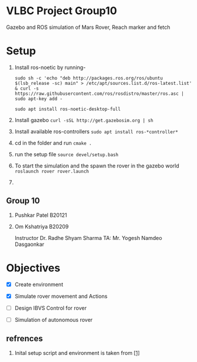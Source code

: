 # VLBC Project Group10
Gazebo and ROS simulation of Mars Rover, Reach marker and fetch 

# Setup
1. Install ros-noetic by running- 

    ```sudo sh -c 'echo "deb http://packages.ros.org/ros/ubuntu $(lsb_release -sc) main" > /etc/apt/sources.list.d/ros-latest.list' & curl -s https://raw.githubusercontent.com/ros/rosdistro/master/ros.asc | sudo apt-key add - ```
    
    ```sudo apt install ros-noetic-desktop-full```

2. Install gazebo ```curl -sSL http://get.gazebosim.org | sh ```
3. Install available ros-controllers ```sudo apt install ros-*controller*```
4. cd in the folder and run ```cmake .```
6. run the setup file ```source devel/setup.bash```
7. To start the simulation and the spawn the rover in the gazebo world ```roslaunch rover rover.launch```
8. 

## Group 10
1. Pushkar Patel B20121
2. Om Kshatriya B20209

    Instructor Dr. Radhe Shyam Sharma
    TA: Mr. Yogesh Namdeo Dasgaonkar

# Objectives 
- [x] Create environment
- [x] Simulate rover movement and Actions
- [ ] Design IBVS Control for rover
- [ ] Simulation of autonomous rover
 

## refrences
1. Inital setup script and environment is taken from [[1]](https://github.com/advaitp/rover)